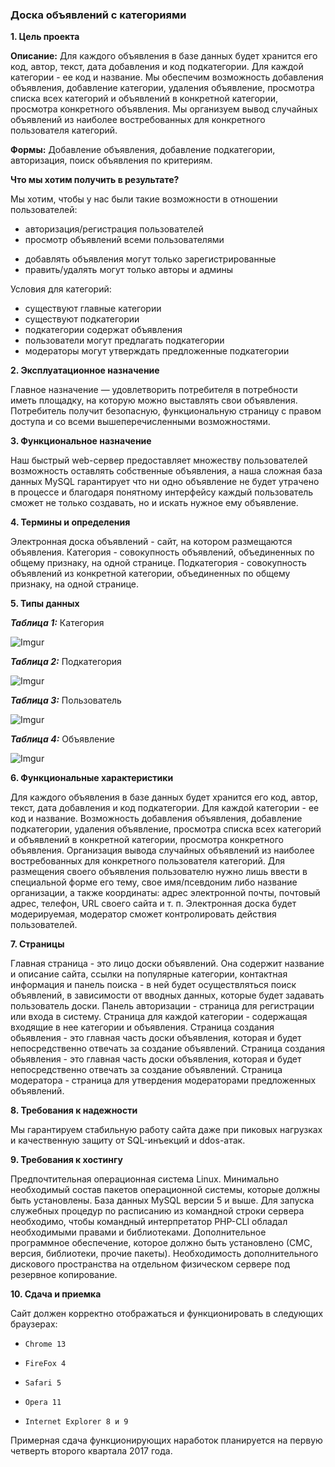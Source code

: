 ### **Доска объявлений с категориями** ###

**1. Цель проекта**

**Описание:** Для каждого объявления в базе данных будет хранится его код, автор, текст, дата добавления и код подкатегории. Для каждой категории - ее код и название. Мы обеспечим возможность добавления объявления, добавление категории, удаления объявление, просмотра списка всех категорий и объявлений в конкретной категории, просмотра конкретного объявления. Мы организуем вывод случайных объявлений из наиболее востребованных для конкретного пользователя категорий.

**Формы:** Добавление объявления, добавление подкатегории, авторизация, поиск объявления по критериям. 

**Что мы хотим получить в результате?**

Мы хотим, чтобы у нас были такие возможности в отношении пользователей:

* авторизация/регистрация пользователей
* просмотр объявлений всеми пользователями
- добавлять объявления могут только зарегистрированные
- править/удалять могут только авторы и админы

Условия для категорий:

* существуют главные категории 
* существуют подкатегории
* подкатегории содержат объявления
* пользователи могут предлагать подкатегории
* модераторы могут утверждать предложенные подкатегории


**2. Эксплуатационное назначение**

Главное назначение — удовлетворить потребителя в потребности иметь площадку, на которую можно выставлять свои объявления. Потребитель получит безопасную, функциональную страницу с правом доступа и со всеми вышеперечисленными возможностями.


**3. Функциональное назначение**

Наш быстрый web-сервер предоставляет множеству пользователей возможность оставлять собственные объявления, а наша сложная база данных MySQL гарантирует что ни одно объявление не будет утрачено в процессе и благодаря понятному интерфейсу каждый пользователь сможет не только создавать, но и искать нужное ему объявление.


**4. Термины и определения**

Электронная доска объявлений - сайт, на котором размещаются объявления.
Категория - совокупность объявлений, объединенных по общему признаку, на одной странице.
Подкатегория - совокупность объявлений из конкретной категории, объединенных по общему признаку, на одной странице.

**5. Типы данных**

***Таблица 1:*** Категория

![Imgur](http://i.imgur.com/Af78fFp.png)


***Таблица 2:*** Подкатегория

![Imgur](http://i.imgur.com/F6Yde05.png)


***Таблица 3:*** Пользователь

![Imgur](http://i.imgur.com/Gozlfm3.png)


***Таблица 4:*** Объявление

![Imgur](http://i.imgur.com/wuowMz1.png)


**6. Функциональные характеристики**

Для каждого объявления в базе данных будет хранится его код, автор, текст, дата добавления и код подкатегории. Для каждой категории - ее код и название. Возможность добавления объявления, добавление подкатегории, удаления объявление, просмотра списка всех категорий и объявлений в конкретной категории, просмотра конкретного объявления. Организация вывода случайных объявлений из наиболее востребованных для конкретного пользователя категорий.
Для размещения своего объявления пользователю нужно лишь ввести в специальной форме его тему, свое имя/псевдоним либо название организации, а также координаты: адрес электронной почты, почтовый адрес, телефон, URL своего сайта и т. п.
Электронная доска будет модерируемая, модератор сможет контролировать действия пользователей. 


**7. Страницы**

Главная страница - это лицо доски объявлений. Она содержит название и описание сайта, ссылки на популярные категории, контактная информация и панель поиска - в ней будет осуществляться поиск объявлений, в зависимости от вводных данных, которые будет задавать пользователь доски.
Панель авторизации - страница для регистрации или входа в систему.
Страница для каждой категории - содержащая входящие в нее категории и объявления.
Страница создания обьявления - это главная часть доски объявления, которая и будет непосредственно отвечать за создание объявлений. 
Страница создания обьявления - это главная часть доски объявления, которая и будет непосредственно отвечать за создание объявлений.
Страница модератора - страница для утвердения модераторами предложенных объявлений.


**8. Требования к надежности**

Мы гарантируем стабильную работу сайта даже при пиковых нагрузках и качественную защиту от SQL-инъекций и ddos-атак.


**9. Требования к хостингу**

Предпочтительная операционная система Linux. Минимально необходимый состав пакетов операционной системы, которые должны быть установлены. База данных MySQL версии 5 и выше. Для запуска служебных процедур по расписанию из командной строки сервера необходимо, чтобы командный интерпретатор PHP-CLI обладал необходимыми правами и библиотеками. Дополнительное программное обеспечение, которое должно быть установлено (СМС, версия, библиотеки, прочие пакеты). Необходимость дополнительного дискового пространства на отдельном физическом сервере под резервное копирование.



**10. Сдача и приемка**

Сайт должен корректно отображаться и функционировать в следующих браузерах:

*     Chrome 13
*     FireFox 4
*     Safari 5
*     Opera 11
*     Internet Explorer 8 и 9


Примерная сдача функционирующих наработок планируется на первую четверть второго квартала 2017 года.
